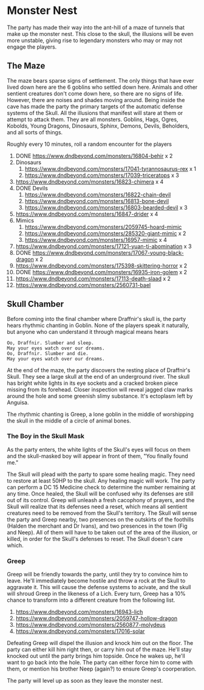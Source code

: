 # Monster Nest
The party has made their way into the ant-hill of a maze of tunnels that make up the monster nest. This close to the skull, the illusions will be even more unstable, giving rise to legendary monsters who may or may not engage the players.

## The Maze
The maze bears sparse signs of settlement. The only things that have ever lived down here are the 6 goblins who settled down here. Animals and other sentient creatures don't come down here, so there are no signs of life. However, there are noises and shades moving around. Being inside the cave has made the party the primary targets of the automatic defense systems of the Skull. All the illusions that manifest will stare at them or attempt to attack them. They are all monsters. Goblins, Hags, Ogres, Kobolds, Young Dragons, Dinosaurs, Sphinx, Demons, Devils, Beholders, and all sorts of things.

Roughly every 10 minutes, roll a random encounter for the players
1. DONE https://www.dndbeyond.com/monsters/16804-behir x 2
2. Dinosaurs
   1. https://www.dndbeyond.com/monsters/17041-tyrannosaurus-rex x 1
   2. https://www.dndbeyond.com/monsters/17039-triceratops x 3
3. https://www.dndbeyond.com/monsters/16823-chimera x 4
4. DONE Devils
   1. https://www.dndbeyond.com/monsters/16822-chain-devil
   2. https://www.dndbeyond.com/monsters/16813-bone-devil
   3. https://www.dndbeyond.com/monsters/16803-bearded-devil x 3
5. https://www.dndbeyond.com/monsters/16847-drider x 4
6. Mimics
   1. https://www.dndbeyond.com/monsters/2059745-hoard-mimic
   2. https://www.dndbeyond.com/monsters/285320-giant-mimic x 2
   3. https://www.dndbeyond.com/monsters/16957-mimic x 4
7. https://www.dndbeyond.com/monsters/17121-yuan-ti-abomination x 3
8. DONE https://www.dndbeyond.com/monsters/17067-young-black-dragon x 2
9.  https://www.dndbeyond.com/monsters/175398-skittering-horror x 2
10. DONE https://www.dndbeyond.com/monsters/16935-iron-golem x 2
11. https://www.dndbeyond.com/monsters/17113-death-slaad x 2
12. https://www.dndbeyond.com/monsters/2560731-bael

## Skull Chamber
Before coming into the final chamber where Draffnir's skull is, the party hears rhythmic chanting in Goblin. None of the players speak it naturally, but anyone who can understand it through magical means hears

```
Oo, Draffnir. Slumber and sleep.
May your eyes watch over our dreams.
Oo, Draffnir. Slumber and die.
May your eyes watch over our dreams.
```

At the end of the maze, the party discovers the resting place of Draffnir's Skull. They see a large skull at the end of an underground river. The skull has bright white lights in its eye sockets and a cracked broken piece missing from its forehead. Closer inspection will reveal jagged claw marks around the hole and some greenish slimy substance. It's ectoplasm left by Anguisa.

The rhythmic chanting is Greep, a lone goblin in the middle of worshipping the skull in the middle of a circle of animal bones.

### The Boy in the Skull Mask
As the party enters, the white lights of the Skull's eyes will focus on them and the skull-masked boy will appear in front of them, "You finally found me."

The Skull will plead with the party to spare some healing magic. They need to restore at least 50HP to the skull. Any healing magic will work. The party can perform a DC 15 Medicine check to determine the number remaining at any time. Once healed, the Skull will be confused why its defenses are still out of its control. Greep will unleash a fresh cacophony of prayers, and the Skull will realize that its defenses need a reset, which means all sentient creatures need to be removed from the Skull's territory. The Skull will sense the party and Greep nearby, two presences on the outskirts of the foothills (Halden the merchant and Dr Ivans), and two presences in the town (Fig and Neep). All of them will have to be taken out of the area of the illusion, or killed, in order for the Skull's defenses to reset. The Skull doesn't care which.

### Greep
Greep will be friendly towards the party, until they try to convince him to leave. He'll immediately become hostile and throw a rock at the Skull to aggravate it. This will cause the defense systems to acivate, and the skull will shroud Greep in the likeness of a Lich. Every turn, Greep has a 10% chance to transform into a different creature from the following list.
1. https://www.dndbeyond.com/monsters/16943-lich
2. https://www.dndbeyond.com/monsters/2059747-hollow-dragon
3. https://www.dndbeyond.com/monsters/2560877-molydeus
4. https://www.dndbeyond.com/monsters/17016-solar

Defeating Greep will dispel the illusion and knock him out on the floor. The party can either kill him right then, or carry him out of the maze. He'll stay knocked out until the party brings him topside. Once he wakes up, he'll want to go back into the hole. The party can either force him to come with them, or mention his brother Neep (again?) to ensure Greep's coorperation.

The party will level up as soon as they leave the monster nest.
